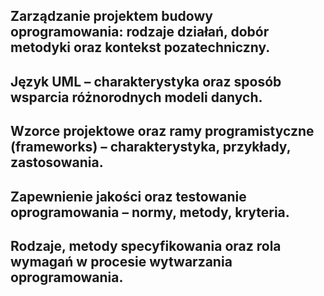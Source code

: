 ## Zarządzanie projektem budowy oprogramowania: rodzaje działań, dobór metodyki oraz kontekst pozatechniczny.
## Język UML – charakterystyka oraz sposób wsparcia różnorodnych modeli danych.
## Wzorce projektowe oraz ramy programistyczne (frameworks) – charakterystyka, przykłady, zastosowania.  
## Zapewnienie jakości oraz testowanie oprogramowania – normy, metody, kryteria. 
## Rodzaje, metody specyfikowania oraz rola wymagań w procesie wytwarzania oprogramowania.
